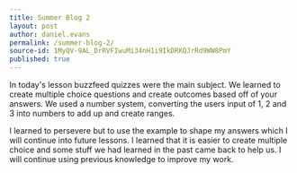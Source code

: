 ```yaml
---
title: Summer Blog 2
layout: post
author: daniel.evans
permalink: /summer-blog-2/
source-id: 1MyQV-9AL_DrRVFIwuMi34nH1i9IkDRKQJrRd9WW8PmY
published: true
---
```

In today's lesson buzzfeed quizzes were the main subject. We learned to create multiple choice questions and create outcomes based off of your answers. We used a number system, converting the users input of 1, 2 and 3 into numbers to add up and create ranges.

I learned to persevere but to use the example to shape my answers which I will continue into future lessons. I learned that it is easier to create multiple choice and some stuff we had learned in the past came back to help us. I will continue using previous knowledge to improve my work.


